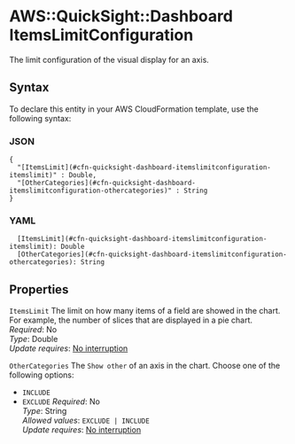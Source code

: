 # AWS::QuickSight::Dashboard ItemsLimitConfiguration<a name="aws-properties-quicksight-dashboard-itemslimitconfiguration"></a>

The limit configuration of the visual display for an axis\.

## Syntax<a name="aws-properties-quicksight-dashboard-itemslimitconfiguration-syntax"></a>

To declare this entity in your AWS CloudFormation template, use the following syntax:

### JSON<a name="aws-properties-quicksight-dashboard-itemslimitconfiguration-syntax.json"></a>

```
{
  "[ItemsLimit](#cfn-quicksight-dashboard-itemslimitconfiguration-itemslimit)" : Double,
  "[OtherCategories](#cfn-quicksight-dashboard-itemslimitconfiguration-othercategories)" : String
}
```

### YAML<a name="aws-properties-quicksight-dashboard-itemslimitconfiguration-syntax.yaml"></a>

```
  [ItemsLimit](#cfn-quicksight-dashboard-itemslimitconfiguration-itemslimit): Double
  [OtherCategories](#cfn-quicksight-dashboard-itemslimitconfiguration-othercategories): String
```

## Properties<a name="aws-properties-quicksight-dashboard-itemslimitconfiguration-properties"></a>

`ItemsLimit`  <a name="cfn-quicksight-dashboard-itemslimitconfiguration-itemslimit"></a>
The limit on how many items of a field are showed in the chart\. For example, the number of slices that are displayed in a pie chart\.  
*Required*: No  
*Type*: Double  
*Update requires*: [No interruption](https://docs.aws.amazon.com/AWSCloudFormation/latest/UserGuide/using-cfn-updating-stacks-update-behaviors.html#update-no-interrupt)

`OtherCategories`  <a name="cfn-quicksight-dashboard-itemslimitconfiguration-othercategories"></a>
The `Show other` of an axis in the chart\. Choose one of the following options:  
+  `INCLUDE` 
+  `EXCLUDE` 
*Required*: No  
*Type*: String  
*Allowed values*: `EXCLUDE | INCLUDE`  
*Update requires*: [No interruption](https://docs.aws.amazon.com/AWSCloudFormation/latest/UserGuide/using-cfn-updating-stacks-update-behaviors.html#update-no-interrupt)